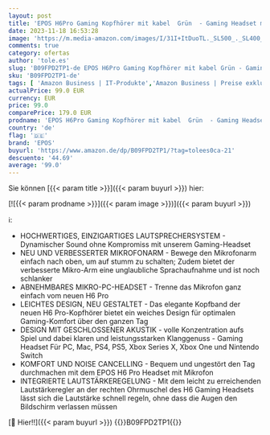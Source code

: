 ```yaml
---
layout: post
title: 'EPOS H6Pro Gaming Kopfhörer mit kabel  Grün  - Gaming Headset mit Geschlossene Akustik - Leichter Kopfbügel - Bequem & Robust Headset mit mikrofon - Für PC  Mac  PS4  PS5  Xbox Series X  Xbox One'
date: 2023-11-18 16:53:28
image: 'https://m.media-amazon.com/images/I/31I+ItDuoTL._SL500_._SL400_.jpg'
comments: true
category: ofertas
author: 'tole.es'
slug: 'B09FPD2TP1-de EPOS H6Pro Gaming Kopfhörer mit kabel Grün - Gaming...'
sku: 'B09FPD2TP1-de'
tags: [ 'Amazon Business | IT-Produkte','Amazon Business | Preise exklusiv für Unternehmen','Arborist Merchandising Root','Elektronik & Foto','Games','Games, Hardware & Zubehör für PC','Gaming-Headsets für PC','Gaming-Headsets für Xbox One','Kopfhörer','Kopfhörer & Zubehör','Self Service','Special Features Stores','Stores','Xbox One','Zubehör für PC','Zubehör für Xbox One','e26659c6-d1cd-45cb-800b-2f9b432b8572_0','e26659c6-d1cd-45cb-800b-2f9b432b8572_9901','epos','🇩🇪', ]
actualPrice: 99.0 EUR
currency: EUR
price: 99.0
comparePrice: 179.0 EUR
prodname: 'EPOS H6Pro Gaming Kopfhörer mit kabel  Grün  - Gaming Headset mit Geschlossene Akustik - Leichter Kopfbügel - Bequem & Robust Headset mit mikrofon - Für PC  Mac  PS4  PS5  Xbox Series X  Xbox One'
country: 'de'
flag: '🇩🇪'
brand: 'EPOS'
buyurl: 'https://www.amazon.de/dp/B09FPD2TP1/?tag=tolees0ca-21'
descuento: '44.69'
average: '99.0'
---
```


Sie können [{{< param title >}}]({{< param buyurl >}}) hier:

[![{{< param prodname >}}]({{< param image >}})]({{< param buyurl >}})

ℹ️:

- HOCHWERTIGES, EINZIGARTIGES LAUTSPRECHERSYSTEM - Dynamischer Sound ohne Kompromiss mit unserem Gaming-Headset
- NEU UND VERBESSERTER MIKROFONARM - Bewege den Mikrofonarm einfach nach oben, um auf stumm zu schalten; Zudem bietet der verbesserte Mikro-Arm eine unglaubliche Sprachaufnahme und ist noch schlanker
- ABNEHMBARES MIKRO-PC-HEADSET - Trenne das Mikrofon ganz einfach vom neuen H6 Pro
- LEICHTES DESIGN, NEU GESTALTET - Das elegante Kopfband der neuen H6 Pro-Kopfhörer bietet ein weiches Design für optimalen Gaming-Komfort über den ganzen Tag
- DESIGN MIT GESCHLOSSENER AKUSTIK - volle Konzentration aufs Spiel und dabei klaren und leistungsstarken Klanggenuss - Gaming Headset Für PC, Mac, PS4, PS5, Xbox Series X, Xbox One und Nintendo Switch
- KOMFORT UND NOISE CANCELLING - Bequem und ungestört den Tag durchmachen mit dem EPOS H6 Pro Headset mit Mikrofon
- INTEGRIERTE LAUTSTÄRKEREGELUNG - Mit dem leicht zu erreichenden Lautstärkeregler an der rechten Ohrmuschel des H6 Gaming Headsets lässt sich die Lautstärke schnell regeln, ohne dass die Augen den Bildschirm verlassen müssen

[🛒 Hier!!]({{< param buyurl >}})
{{<world>}}B09FPD2TP1{{</world>}}
